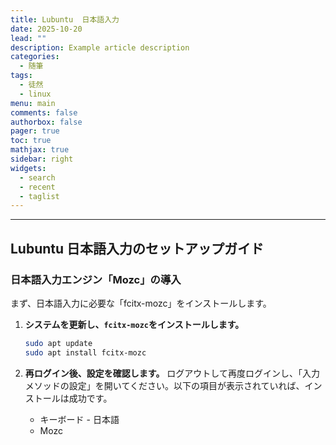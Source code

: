```yaml
---
title: Lubuntu  日本語入力
date: 2025-10-20
lead: ""
description: Example article description
categories:
  - 随筆
tags:
  - 徒然
  - linux
menu: main
comments: false
authorbox: false
pager: true
toc: true
mathjax: true
sidebar: right
widgets:
  - search
  - recent
  - taglist
---
```




---

## Lubuntu  日本語入力のセットアップガイド

###  日本語入力エンジン「Mozc」の導入

まず、日本語入力に必要な「fcitx-mozc」をインストールします。

1.  **システムを更新し、`fcitx-mozc`をインストールします。**

    ```bash
    sudo apt update
    sudo apt install fcitx-mozc
    ```
2.  **再ログイン後、設定を確認します。**
    ログアウトして再度ログインし、「入力メソッドの設定」を開いてください。以下の項目が表示されていれば、インストールは成功です。
    *   キーボード - 日本語
    *   Mozc

    



